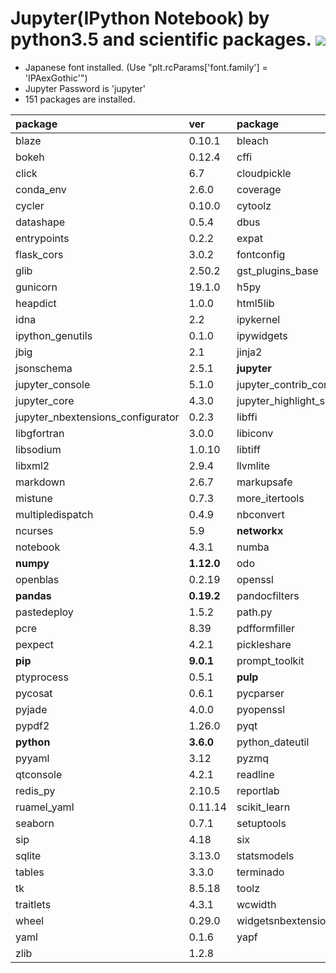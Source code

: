 Jupyter(IPython Notebook) by python3.5 and scientific packages. [![](https://badge.imagelayers.io/tsutomu7/jupyter:latest.svg)](https://imagelayers.io/?images=tsutomu7/jupyter:latest)
======

- Japanese font installed. (Use "plt.rcParams['font.family'] = 'IPAexGothic'")
- Jupyter Password is 'jupyter'
- 151 packages are installed.

package|ver|package|ver|package|ver
:--|:--|:--|:--|:--|:--
blaze|0.10.1|bleach|1.5.0|blist|1.3.6
bokeh|0.12.4|cffi|1.9.1|chest|0.2.3
click|6.7|cloudpickle|0.2.2|**conda**|**4.2.13**
conda_env|2.6.0|coverage|4.2|cryptography|1.7.1
cycler|0.10.0|cytoolz|0.8.2|dask|0.13.0
datashape|0.5.4|dbus|1.10.10|decorator|4.0.11
entrypoints|0.2.2|expat|2.1.0|**flask**|**0.12**
flask_cors|3.0.2|fontconfig|2.12.1|freetype|2.5.5
glib|2.50.2|gst_plugins_base|1.8.0|gstreamer|1.8.0
gunicorn|19.1.0|h5py|2.6.0|hdf5|1.8.17
heapdict|1.0.0|html5lib|0.999|icu|54.1
idna|2.2|ipykernel|4.5.2|**ipython**|**5.2.2**
ipython_genutils|0.1.0|ipywidgets|5.2.2|itsdangerous|0.24
jbig|2.1|jinja2|2.9.5|jpeg|9b
jsonschema|2.5.1|**jupyter**|**1.0.0**|jupyter_client|4.4.0
jupyter_console|5.1.0|jupyter_contrib_core|0.3.0|jupyter_contrib_nbextensions|0.2.4
jupyter_core|4.3.0|jupyter_highlight_selected_word|0.0.7|jupyter_latex_envs|1.3.7.1
jupyter_nbextensions_configurator|0.2.3|libffi|3.2.1|libgcc|5.2.0
libgfortran|3.0.0|libiconv|1.14|libpng|1.6.27
libsodium|1.0.10|libtiff|4.0.6|libxcb|1.12
libxml2|2.9.4|llvmlite|0.16.0|locket|0.2.0
markdown|2.6.7|markupsafe|0.23|**matplotlib**|**2.0.0**
mistune|0.7.3|more_itertools|2.2|mpmath|0.19
multipledispatch|0.4.9|nbconvert|5.1.1|nbformat|4.2.0
ncurses|5.9|**networkx**|**1.11**|nomkl|1.0
notebook|4.3.1|numba|0.31.0|numexpr|2.6.2
**numpy**|**1.12.0**|odo|0.5.0|olefile|0.44
openblas|0.2.19|openssl|1.0.2k|ortoolpy|0.1.14
**pandas**|**0.19.2**|pandocfilters|1.4.1|partd|0.3.7
pastedeploy|1.5.2|path.py|10.1|patsy|0.4.1
pcre|8.39|pdfformfiller|0.4|pdfrw|0.3
pexpect|4.2.1|pickleshare|0.7.4|pillow|4.0.0
**pip**|**9.0.1**|prompt_toolkit|1.0.9|psutil|5.1.3
ptyprocess|0.5.1|**pulp**|**1.6.2**|pyasn1|0.1.9
pycosat|0.6.1|pycparser|2.17|pygments|2.2.0
pyjade|4.0.0|pyopenssl|16.2.0|pyparsing|2.1.4
pypdf2|1.26.0|pyqt|5.6.0|pytables|3.3.0
**python**|**3.6.0**|python_dateutil|2.6.0|pytz|2016.10
pyyaml|3.12|pyzmq|16.0.2|qt|5.6.2
qtconsole|4.2.1|readline|6.2|redis|3.2.0
redis_py|2.10.5|reportlab|3.3.0|requests|2.13.0
ruamel_yaml|0.11.14|scikit_learn|0.18.1|**scipy**|**0.18.1**
seaborn|0.7.1|setuptools|27.2.0|simplegeneric|0.8.1
sip|4.18|six|1.10.0|sqlalchemy|1.1.5
sqlite|3.13.0|statsmodels|0.8.0|**sympy**|**1.0**
tables|3.3.0|terminado|0.6|testpath|0.3
tk|8.5.18|toolz|0.8.2|tornado|4.4.2
traitlets|4.3.1|wcwidth|0.1.7|werkzeug|0.11.15
wheel|0.29.0|widgetsnbextension|1.2.6|xz|5.2.2
yaml|0.1.6|yapf|0.16.0|zeromq|4.1.5
zlib|1.2.8|
